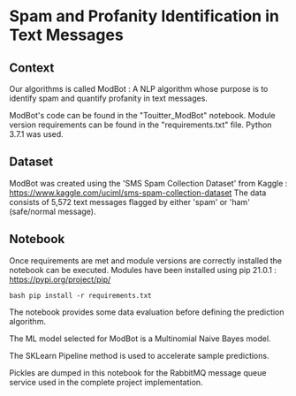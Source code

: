 # Spam and Profanity Identification in Text Messages

## Context

Our algorithms is called ModBot : A NLP algorithm whose purpose is to identify spam and quantify profanity in text messages.

ModBot's code can be found in the "Touitter_ModBot" notebook. Module version requirements can be found in the "requirements.txt" file. Python 3.7.1 was used.

## Dataset

ModBot was created using the 'SMS Spam Collection Dataset' from Kaggle : https://www.kaggle.com/uciml/sms-spam-collection-dataset
The data consists of 5,572 text messages flagged by either 'spam' or 'ham' (safe/normal message).

## Notebook

Once requirements are met and module versions are correctly installed the notebook can be executed. Modules have been installed using pip 21.0.1 : https://pypi.org/project/pip/

```bash pip install -r requirements.txt```

The notebook provides some data evaluation before defining the prediction algorithm.

The ML model selected for ModBot is a Multinomial Naive Bayes model. 

The SKLearn Pipeline method is used to accelerate sample predictions.

Pickles are dumped in this notebook for the RabbitMQ message queue service used in the complete project implementation.


